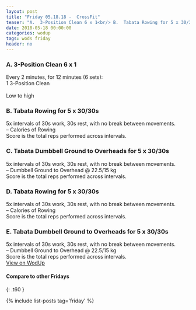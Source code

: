 ```yaml
---
layout: post
title: "Friday 05.18.18 -  CrossFit"
teaser: "A.  3-Position Clean 6 x 1<br/> B.  Tabata Rowing for 5 x 30/30s<br/> C.  Tabata Dumbbell Ground to Overheads for 5 x 30/30s<br/> D.  Tabata Rowing for 5 x 30/30s<br/> E.  Tabata Dumbbell Ground to Overheads for 5 x 30/30s"
date: 2018-05-18 00:00:00
categories: wodup
tags: wods friday
header: no
---
```



<h3>A.  3-Position Clean 6 x 1</h3>
Every 2 minutes, for 12 minutes (6 sets):<br/>1 3-Position Clean<br/><br/>Low to high
<h3>B.  Tabata Rowing for 5 x 30/30s</h3>
5x intervals of 30s work, 30s rest, with no break between movements.<br/>– Calories of Rowing<br/>Score is the total reps performed across intervals.<br/>
<h3>C.  Tabata Dumbbell Ground to Overheads for 5 x 30/30s</h3>
5x intervals of 30s work, 30s rest, with no break between movements.<br/>– Dumbbell Ground to Overhead @ 22.5/15 kg<br/>Score is the total reps performed across intervals.<br/>
<h3>D.  Tabata Rowing for 5 x 30/30s</h3>
5x intervals of 30s work, 30s rest, with no break between movements.<br/>– Calories of Rowing<br/>Score is the total reps performed across intervals.<br/>
<h3>E.  Tabata Dumbbell Ground to Overheads for 5 x 30/30s</h3>
5x intervals of 30s work, 30s rest, with no break between movements.<br/>– Dumbbell Ground to Overhead @ 22.5/15 kg<br/>Score is the total reps performed across intervals.<br/>
<a href="https://www.wodup.com/gyms/asphodel/wods/6122" target="blank">View on WodUp</a>


#### Compare to other Fridays
{: .t60 }

{% include list-posts tag='friday' %}